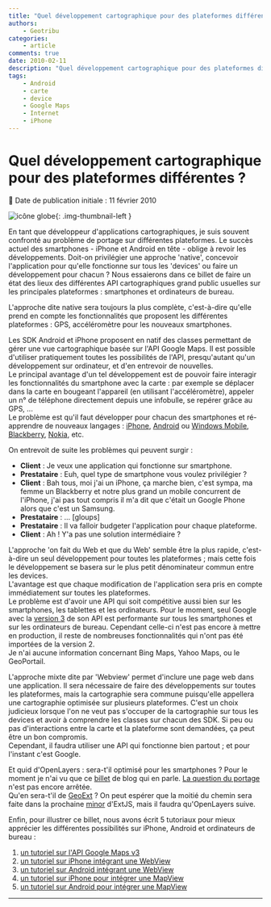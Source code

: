 ```yaml
---
title: "Quel développement cartographique pour des plateformes différentes ?"
authors:
    - Geotribu
categories:
    - article
comments: true
date: 2010-02-11
description: "Quel développement cartographique pour des plateformes différentes ?"
tags:
    - Android
    - carte
    - device
    - Google Maps
    - Internet
    - iPhone
---
```


# Quel développement cartographique pour des plateformes différentes ?

:calendar: Date de publication initiale : 11 février 2010

![icône globe](https://cdn.geotribu.fr/img/internal/icons-rdp-news/world.png "icône globe"){: .img-thumbnail-left }

En tant que développeur d'applications cartographiques, je suis souvent confronté au problème de portage sur différentes plateformes. Le succès actuel des smartphones - iPhone et Android en tête - oblige à revoir les développements. Doit-on privilégier une approche 'native', concevoir l'application pour qu'elle fonctionne sur tous les 'devices' ou faire un développement pour chacun ? Nous essaierons dans ce billet de faire un état des lieux des différentes API cartographiques grand public usuelles sur les principales plateformes : smartphones et ordinateurs de bureau.

L'approche dite native sera toujours la plus complète, c'est-à-dire qu'elle prend en compte les fonctionnalités que proposent les différentes plateformes : GPS, accéléromètre pour les nouveaux smartphones.

Les SDK Android et iPhone proposent en natif des classes permettant de gérer une vue cartographique basée sur l'API Google Maps. Il est possible d'utiliser pratiquement toutes les possibilités de l'API, presqu'autant qu'un développement sur ordinateur, et d'en entrevoir de nouvelles.  
Le principal avantage d'un tel développement est de pouvoir faire interagir les fonctionnalités du smartphone avec la carte : par exemple se déplacer dans la carte en bougeant l'appareil (en utilisant l'accéléromètre), appeler un n° de téléphone directement depuis une infobulle, se repérer grâce au GPS, ...  
Le problème est qu'il faut développer pour chacun des smartphones et ré-apprendre de nouveaux langages : [iPhone](http://developer.apple.com/iphone/index.action), [Android](http://developer.android.com/index.html) ou [Windows Mobile](http://msdn.microsoft.com/fr-fr/windowsmobile/default.aspx), [Blackberry](http://na.blackberry.com/eng/developers/), [Nokia](http://www.forum.nokia.com/), etc.

On entrevoit de suite les problèmes qui peuvent surgir :

- **Client** : Je veux une application qui fonctionne sur smartphone.  
- **Prestataire** : Euh, quel type de smartphone vous voulez privilégier ?  
- **Client** : Bah tous, moi j'ai un iPhone, ça marche bien, c'est sympa, ma femme un Blackberry et notre plus grand un mobile concurrent de l'iPhone, j'ai pas tout compris il m'a dit que c'était un Google Phone alors que c'est un Samsung.  
- **Prestataire** : ... [gloups]  
- **Prestataire** : Il va falloir budgeter l'application pour chaque plateforme.  
- **Client** : Ah ! Y'a pas une solution intermédiaire ?

L'approche 'on fait du Web et que du Web' semble être la plus rapide, c'est-à-dire un seul développement pour toutes les plateformes ; mais cette fois le développement se basera sur le plus petit dénominateur commun entre les devices.  
L'avantage est que chaque modification de l'application sera pris en compte immédiatement sur toutes les plateformes.  
Le problème est d'avoir une API qui soit compétitive aussi bien sur les smartphones, les tablettes et les ordinateurs. Pour le moment, seul Google avec la [version 3](http://code.google.com/apis/maps/documentation/v3/) de son API est performante sur tous les smartphones et sur les ordinateurs de bureau. Cependant celle-ci n'est pas encore à mettre en production, il reste de nombreuses fonctionnalités qui n'ont pas été importées de la version 2.  
Je n'ai aucune information concernant Bing Maps, Yahoo Maps, ou le GeoPortail.

L'approche mixte dite par 'Webview' permet d'inclure une page web dans une application. Il sera nécessaire de faire des développements sur toutes les plateformes, mais la cartographie sera commune puisqu'elle appellera une cartographie optimisée sur plusieurs plateformes. C'est un choix judicieux lorsque l'on ne veut pas s'occuper de la cartographie sur tous les devices et avoir à comprendre les classes sur chacun des SDK. Si peu ou pas d'interactions entre la carte et la plateforme sont demandées, ça peut être un bon compromis.  
Cependant, il faudra utiliser une API qui fonctionne bien partout ; et pour l'instant c'est Google.

Et quid d'OpenLayers : sera-t'il optimisé pour les smartphones ? Pour le moment je n'ai vu que ce [billet](http://www.spatiallyadjusted.com/2008/10/22/adding-touch-control-to-openlayers/) de blog qui en parle. [La question du portage](http://trac.openlayers.org/wiki/SummerOfCode#OpenLayersiPhoneDevelopment) n'est pas encore arrêtée.  
Qu'en sera-t'il de [GeoExt](http://www.geoext.org/) ? On peut espérer que la moitié du chemin sera faite dans la prochaine [minor](http://www.extjs.com/products/extjs/roadmap.php) d'ExtJS, mais il faudra qu'OpenLayers suive.

Enfin, pour illustrer ce billet, nous avons écrit 5 tutoriaux pour mieux apprécier les différentes possibilités sur iPhone, Android et ordinateurs de bureau :

1. [un tutoriel sur l'API Google Maps v3](http://geotribu.net/node/204)
2. [un tutoriel sur iPhone intégrant une WebView](http://geotribu.net/node/215)
3. [un tutoriel sur Android intégrant une WebView](http://geotribu.net/node/207)
4. [un tutoriel sur iPhone pour intégrer une MapView](http://geotribu.net/node/214)
5. [un tutoriel sur Android pour intégrer une MapView](http://geotribu.net/node/176)

----

<!-- geotribu:authors-block -->
